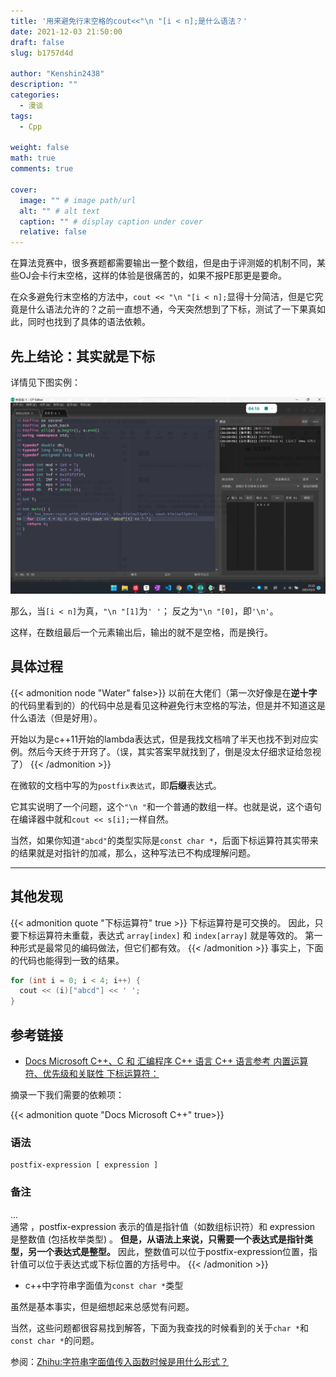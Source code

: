 ```yaml
---
title: '用来避免行末空格的cout<<"\n "[i < n];是什么语法？'
date: 2021-12-03 21:50:00
draft: false
slug: b1757d4d

author: "Kenshin2438"
description: ""
categories:
  - 漫谈
tags:
  - Cpp

weight: false
math: true
comments: true

cover:
  image: "" # image path/url
  alt: "" # alt text
  caption: "" # display caption under cover
  relative: false
---
```


在算法竞赛中，很多赛题都需要输出一整个数组，但是由于评测姬的机制不同，某些OJ会卡行末空格，这样的体验是很痛苦的，如果不报PE那更是要命。

在众多避免行末空格的方法中，`cout << "\n "[i < n];`显得十分简洁，但是它究竟是什么语法允许的？之前一直想不通，今天突然想到了下标，测试了一下果真如此，同时也找到了具体的语法依赖。

<!--more-->

## 先上结论：其实就是下标

详情见下图实例：

![实例](/images/postfix.png)

那么，当`[i < n]`为真，`"\n "[1]`为`' '`；
反之为`"\n "[0]`，即`'\n'`。

这样，在数组最后一个元素输出后，输出的就不是空格，而是换行。

## 具体过程

{{< admonition node "Water" false>}}
以前在大佬们（第一次好像是在**逆十字**的代码里看到的）的代码中总是看见这种避免行末空格的写法，但是并不知道这是什么语法（但是好用）。

开始以为是c++11开始的lambda表达式，但是我找文档啃了半天也找不到对应实例。然后今天终于开窍了。（误，其实答案早就找到了，倒是没太仔细求证给忽视了）
{{< /admonition >}}

在微软的文档中写的为`postfix表达式`，即**后缀**表达式。

它其实说明了一个问题，这个`"\n "`和一个普通的数组一样。也就是说，这个语句在编译器中就和`cout << s[i];`一样自然。

当然，如果你知道`"abcd"`的类型实际是`const char *`，后面下标运算符其实带来的结果就是对指针的加减，那么，这种写法已不构成理解问题。

---

## 其他发现

{{< admonition quote "下标运算符" true >}}
下标运算符是可交换的。 因此，只要下标运算符未重载，表达式 `array[index]` 和 `index[array]` 就是等效的。 第一种形式是最常见的编码做法，但它们都有效。
{{< /admonition >}}
事实上，下面的代码也能得到一致的结果。

```cpp
for (int i = 0; i < 4; i++) {
  cout << (i)["abcd"] << ' ';
}
```

## 参考链接

+ [Docs Microsoft C++、C 和 汇编程序 C++ 语言 C++ 语言参考 内置运算符、优先级和关联性 下标运算符：](https://docs.microsoft.com/zh-cn/cpp/cpp/subscript-operator?view=msvc-170)

摘录一下我们需要的依赖项：

{{< admonition quote "Docs Microsoft C++" true>}}
### 语法
```
postfix-expression [ expression ]
```
### 备注
...</br>
通常 ，postfix-expression 表示的值是指针值（如数组标识符）和 expression 是整数值 (包括枚举类型) 。 **但是，从语法上来说，只需要一个表达式是指针类型，另一个表达式是整型。** 因此，整数值可以位于postfix-expression位置，指针值可以位于表达式或下标位置的方括号中。
{{< /admonition >}}

+ c++中字符串字面值为`const char *`类型

虽然是基本事实，但是细想起来总感觉有问题。

当然，这些问题都很容易找到解答，下面为我查找的时候看到的关于`char *`和`const char *`的问题。

参阅：[Zhihu:字符串字面值传入函数时候是用什么形式？](https://www.zhihu.com/question/51180342)
